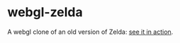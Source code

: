 # webgl-zelda
A webgl clone of an old version of Zelda: [see it in action](https://tolokoban.github.io/webgl-zelda/).
